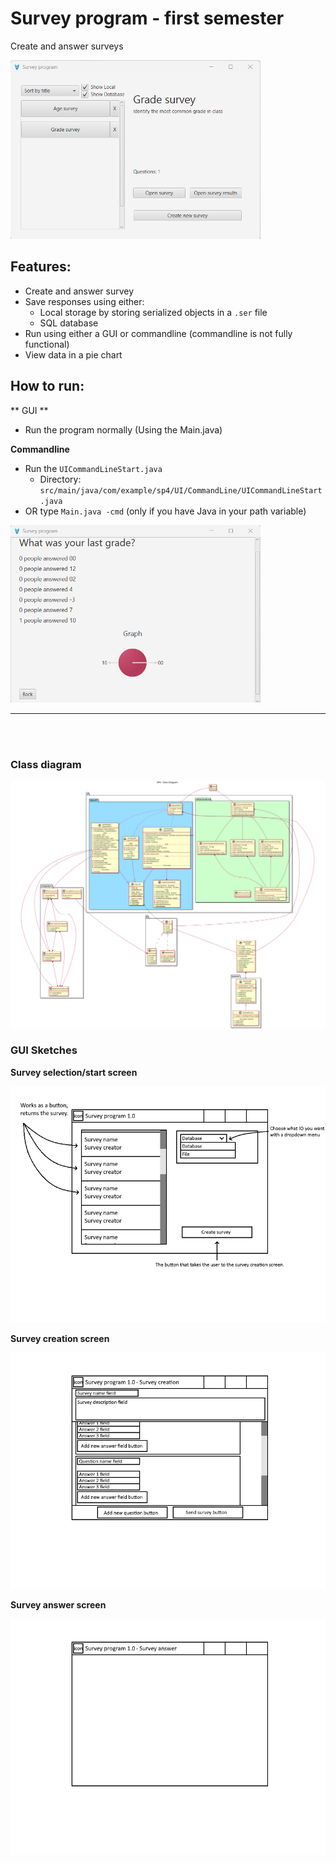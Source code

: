 # Survey program - first semester

Create and answer surveys

<img alt="img.png" src="img.png" width="400"/>

## Features:
- Create and answer survey
- Save responses using either:
  - Local storage by storing serialized objects in a `.ser` file
  - SQL database
- Run using either a GUI or commandline (commandline is not fully functional)
- View data in a pie chart

## How to run:
** GUI **
- Run the program normally (Using the Main.java)

**Commandline**
- Run the `UICommandLineStart.java`
  - Directory: `src/main/java/com/example/sp4/UI/CommandLine/UICommandLineStart.java`
- OR type `Main.java -cmd` (only if you have Java in your path variable)

<img alt="img_1.png" src="img_1.png" width="400"/>

<hr/>
<br/>
<br/>

### Class diagram

![Class diagram](doc/Class%20Diagram-SP4___Class_Diagram.svg)

### GUI Sketches

**Survey selection/start screen**

![Sketch](doc/UIStart%20GUI.png)

**Survey creation screen**

![Sketch](doc/UICreate%20GUI.png)

**Survey answer screen**

![Sketch](doc/UIAnswer%20GUI.png)
